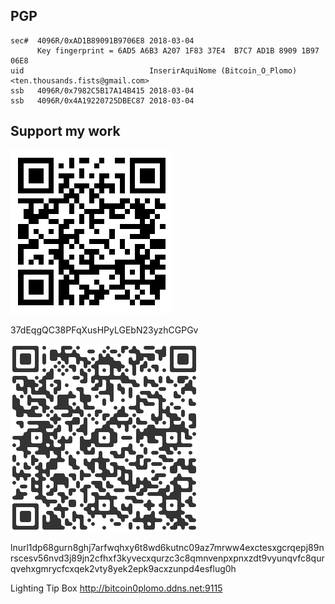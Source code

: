 ## PGP

```
sec#  4096R/0xAD1B89091B9706E8 2018-03-04
      Key fingerprint = 6AD5 A6B3 A207 1F83 37E4  B7C7 AD1B 8909 1B97 06E8
uid                            InserirAquiNome (Bitcoin_O_Plomo) <ten.thousands.fists@gmail.com>
ssb   4096R/0x7982C5B17A14B415 2018-03-04
ssb   4096R/0x4A19220725DBEC87 2018-03-04
```

## Support my work

![alt text](https://github.com/InserirAquiNome/crypto/blob/master/static/image/donate1.png "Logo Title Text 1")

37dEqgQC38PFqXusHPyLGEbN23yzhCGPGv

![alt text](https://github.com/InserirAquiNome/crypto/blob/master/static/image/donate2.png "Logo Title Text 1")

lnurl1dp68gurn8ghj7arfwqhxy6t8wd6kutnc09az7mrww4exctesxgcrqepj89nrscesv56nvd3j89jn2cfhxf3kyvecxqurzc3c8qmnvenpxpnxzdt9vyunqvfc8qurqvehxgmrycfcxqek2vty8yek2epk9acxzunpd4esflug0h

Lighting Tip Box
http://bitcoin0plomo.ddns.net:9115
